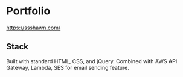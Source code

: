 # Portfolio
https://ssshawn.com/

## Stack
Built with standard HTML, CSS, and jQuery. Combined with AWS API Gateway, Lambda, SES for email sending feature.

